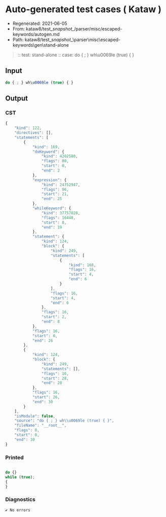 # Auto-generated test cases ( Kataw )
- Regenerated: 2021-06-05
- From: kataw8/test\__snapshot__/parser/misc/escaped-keywords/autogen.md
- Path: kataw8/test\__snapshot__\parser\misc\escaped-keywords\gen\stand-alone
> :: test: stand-alone
> :: case: do { ; } wh\u0069le (true) { }
## Input

`````js
do { ; } wh\u0069le (true) { }
`````
## Output

### CST

```javascript
{
    "kind": 122,
    "directives": [],
    "statements": [
        {
            "kind": 169,
            "doKeyword": {
                "kind": 4202580,
                "flags": 80,
                "start": 0,
                "end": 2
            },
            "expression": {
                "kind": 24752947,
                "flags": 96,
                "start": 21,
                "end": 25
            },
            "whileKeyword": {
                "kind": 37757028,
                "flags": 16448,
                "start": 8,
                "end": 19
            },
            "statement": {
                "kind": 124,
                "block": {
                    "kind": 249,
                    "statements": [
                        {
                            "kind": 168,
                            "flags": 16,
                            "start": 4,
                            "end": 6
                        }
                    ],
                    "flags": 16,
                    "start": 4,
                    "end": 6
                },
                "flags": 16,
                "start": 2,
                "end": 8
            },
            "flags": 16,
            "start": 0,
            "end": 26
        },
        {
            "kind": 124,
            "block": {
                "kind": 249,
                "statements": [],
                "flags": 16,
                "start": 28,
                "end": 28
            },
            "flags": 16,
            "start": 26,
            "end": 30
        }
    ],
    "isModule": false,
    "source": "do { ; } wh\\u0069le (true) { }",
    "fileName": "__root__",
    "flags": 0,
    "start": 0,
    "end": 30
}
```

### Printed

```javascript

do {}
while (true);
{
}
```

### Diagnostics

```javascript
✔ No errors
```

